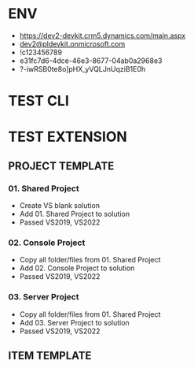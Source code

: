 # ENV
* https://dev2-devkit.crm5.dynamics.com/main.aspx
* dev2@pldevkit.onmicrosoft.com
* !c123456789
* e31fc7d6-4dce-46e3-8677-04ab0a2968e3
* ?-iwRSB0te8o]pHX_yVQLJnUqziB1E0h

# TEST CLI

# TEST EXTENSION
## PROJECT TEMPLATE
### 01. Shared Project
* Create VS blank solution
* Add 01. Shared Project to solution
* Passed VS2019, VS2022
### 02. Console Project
* Copy all folder/files from 01. Shared Project
* Add 02. Console Project to solution
* Passed VS2019, VS2022
### 03. Server Project
* Copy all folder/files from 01. Shared Project
* Add 03. Server Project to solution
* Passed VS2019, VS2022
## ITEM TEMPLATE
